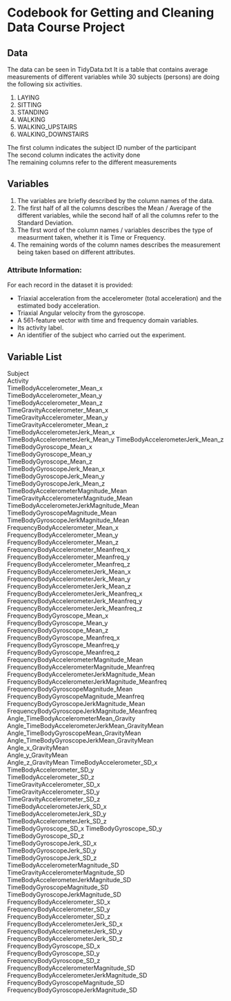 # Codebook for Getting and Cleaning Data Course Project

## Data
The data can be seen in TidyData.txt
It is a table that contains average measurements of different variables while 30 subjects (persons) are doing the following six activities.
 1. LAYING
 2. SITTING
 3. STANDING
 4. WALKING
 5. WALKING_UPSTAIRS
 6. WALKING_DOWNSTAIRS

The first column indicates the subject ID number of the participant  
The second column indicates the activity done  
The remaining columns refer to the different measurements  

## Variables
1. The variables are briefly described by the column names of the data.  
2. The first half of all the columns describes the Mean / Average of the different variables, while the second half of all the columns refer to the Standard Deviation.   
3. The first word of the column names / variables describes the type of measurment taken, whether it is Time or Frequency.  
4. The remaining words of the column names describes the measurement being taken based on different attributes.

### Attribute Information:
 For each record in the dataset it is provided: 
- Triaxial acceleration from the accelerometer (total acceleration) and the estimated body acceleration. 
- Triaxial Angular velocity from the gyroscope. 
- A 561-feature vector with time and frequency domain variables. 
- Its activity label. 
- An identifier of the subject who carried out the experiment.  

## Variable List  
Subject  
Activity  
TimeBodyAccelerometer_Mean_x  
TimeBodyAccelerometer_Mean_y  
TimeBodyAccelerometer_Mean_z   
TimeGravityAccelerometer_Mean_x  
TimeGravityAccelerometer_Mean_y    
TimeGravityAccelerometer_Mean_z   
TimeBodyAccelerometerJerk_Mean_x   
TimeBodyAccelerometerJerk_Mean_y 
TimeBodyAccelerometerJerk_Mean_z  
TimeBodyGyroscope_Mean_x    
TimeBodyGyroscope_Mean_y  
TimeBodyGyroscope_Mean_z   
TimeBodyGyroscopeJerk_Mean_x   
TimeBodyGyroscopeJerk_Mean_y  
TimeBodyGyroscopeJerk_Mean_z   
TimeBodyAccelerometerMagnitude_Mean   
TimeGravityAccelerometerMagnitude_Mean    
TimeBodyAccelerometerJerkMagnitude_Mean    
TimeBodyGyroscopeMagnitude_Mean   
TimeBodyGyroscopeJerkMagnitude_Mean    
FrequencyBodyAccelerometer_Mean_x   
FrequencyBodyAccelerometer_Mean_y    
FrequencyBodyAccelerometer_Mean_z 
FrequencyBodyAccelerometer_Meanfreq_x   
FrequencyBodyAccelerometer_Meanfreq_y    
FrequencyBodyAccelerometer_Meanfreq_z  
FrequencyBodyAccelerometerJerk_Mean_x   
FrequencyBodyAccelerometerJerk_Mean_y    
FrequencyBodyAccelerometerJerk_Mean_z  
FrequencyBodyAccelerometerJerk_Meanfreq_x   
FrequencyBodyAccelerometerJerk_Meanfreq_y  
FrequencyBodyAccelerometerJerk_Meanfreq_z   
FrequencyBodyGyroscope_Mean_x   
FrequencyBodyGyroscope_Mean_y    
FrequencyBodyGyroscope_Mean_z   
FrequencyBodyGyroscope_Meanfreq_x    
FrequencyBodyGyroscope_Meanfreq_y  
FrequencyBodyGyroscope_Meanfreq_z    
FrequencyBodyAccelerometerMagnitude_Mean  
FrequencyBodyAccelerometerMagnitude_Meanfreq  
FrequencyBodyAccelerometerJerkMagnitude_Mean   
FrequencyBodyAccelerometerJerkMagnitude_Meanfreq  
FrequencyBodyGyroscopeMagnitude_Mean    
FrequencyBodyGyroscopeMagnitude_Meanfreq    
FrequencyBodyGyroscopeJerkMagnitude_Mean    
FrequencyBodyGyroscopeJerkMagnitude_Meanfreq    
Angle_TimeBodyAccelerometerMean_Gravity    
Angle_TimeBodyAccelerometerJerkMean_GravityMean  
Angle_TimeBodyGyroscopeMean_GravityMean   
Angle_TimeBodyGyroscopeJerkMean_GravityMean    
Angle_x_GravityMean    
Angle_y_GravityMean    
Angle_z_GravityMean 
TimeBodyAccelerometer_SD_x    
TimeBodyAccelerometer_SD_y   
TimeBodyAccelerometer_SD_z   
TimeGravityAccelerometer_SD_x    
TimeGravityAccelerometer_SD_y   
TimeGravityAccelerometer_SD_z    
TimeBodyAccelerometerJerk_SD_x  
TimeBodyAccelerometerJerk_SD_y   
TimeBodyAccelerometerJerk_SD_z  
TimeBodyGyroscope_SD_x 
TimeBodyGyroscope_SD_y   
TimeBodyGyroscope_SD_z     
TimeBodyGyroscopeJerk_SD_x   
TimeBodyGyroscopeJerk_SD_y    
TimeBodyGyroscopeJerk_SD_z   
TimeBodyAccelerometerMagnitude_SD    
TimeGravityAccelerometerMagnitude_SD  
TimeBodyAccelerometerJerkMagnitude_SD   
TimeBodyGyroscopeMagnitude_SD  
TimeBodyGyroscopeJerkMagnitude_SD  
FrequencyBodyAccelerometer_SD_x    
FrequencyBodyAccelerometer_SD_y  
FrequencyBodyAccelerometer_SD_z    
FrequencyBodyAccelerometerJerk_SD_x  
FrequencyBodyAccelerometerJerk_SD_y   
FrequencyBodyAccelerometerJerk_SD_z    
FrequencyBodyGyroscope_SD_x    
FrequencyBodyGyroscope_SD_y   
FrequencyBodyGyroscope_SD_z    
FrequencyBodyAccelerometerMagnitude_SD   
FrequencyBodyAccelerometerJerkMagnitude_SD    
FrequencyBodyGyroscopeMagnitude_SD  
FrequencyBodyGyroscopeJerkMagnitude_SD  
